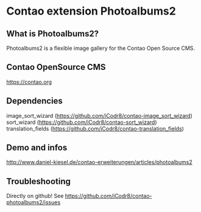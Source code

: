 # Contao extension Photoalbums2 #
## What is Photoalbums2? ##
Photoalbums2 is a flexible image gallery for the Contao Open Source CMS.

## Contao OpenSource CMS ##
https://contao.org

## Dependencies ##
image_sort_wizard (https://github.com/iCodr8/contao-image_sort_wizard)
sort_wizard (https://github.com/iCodr8/contao-sort_wizard)
translation_fields (https://github.com/iCodr8/contao-translation_fields)

## Demo and infos ##
http://www.daniel-kiesel.de/contao-erweiterungen/articles/photoalbums2

## Troubleshooting ##
Directly on github! See https://github.com/iCodr8/contao-photoalbums2/issues